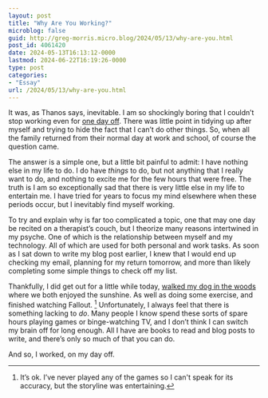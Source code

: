 ```yaml
---
layout: post
title: "Why Are You Working?"
microblog: false
guid: http://greg-morris.micro.blog/2024/05/13/why-are-you.html
post_id: 4061420
date: 2024-05-13T16:13:12-0000
lastmod: 2024-06-22T16:19:26-0000
type: post
categories:
- "Essay"
url: /2024/05/13/why-are-you.html
---
```

It was, as Thanos says, inevitable. I am so shockingly boring that I couldn’t stop working even for [one day off](https://gregmorris.co.uk/2024/05/13/a-day-off.html). There was little point in tidying up after myself and trying to hide the fact that I can’t do other things. So, when all the family returned from their normal day at work and school, of course the question came.

The answer is a simple one, but a little bit painful to admit: I have nothing else in my life to do. I do have *things* to do, but not anything that I really want to do, and nothing to excite me for the few hours that were free. The truth is I am so exceptionally sad that there is very little else in my life to entertain me. I have tried for years to focus my mind elsewhere when these periods occur, but I inevitably find myself working.

To try and explain why is far too complicated a topic, one that may one day be recited on a therapist’s couch, but I theorize many reasons intertwined in my psyche. One of which is the relationship between myself and my technology. All of which are used for both personal and work tasks. As soon as I sat down to write my blog post earlier, I knew that I would end up checking my email, planning for my return tomorrow, and more than likely completing some simple things to check off my list.

Thankfully, I did get out for a little while today, [walked my dog in the woods](https://gregmorris.co.uk/2024/05/13/a-walk-in.html) where we both enjoyed the sunshine. As well as doing some exercise, and finished watching Fallout. [^1] Unfortunately, I always feel that there is something lacking to *do*. Many people I know spend these sorts of spare hours playing games or binge-watching TV, and I don’t think I can switch my brain off for long enough. All I have are books to read and blog posts to write, and there’s only so much of that you can do.

And so, I worked, on my day off.

[^1]: It’s ok. I’ve never played any of the games so I can't speak for its accuracy, but the storyline was entertaining.
